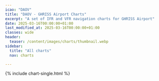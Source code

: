 ```yaml
---
icao: "DAOV" 
title: "DAOV - GHRISS Airport Charts"
excerpt: "A set of IFR and VFR navigation charts for GHRISS Airport"
date: 2025-03-16T00:00:00+01:00
last_modified_at: 2025-03-16T00:00:00+01:00
classes: wide
header:
  teaser: /content/images/charts/thumbnail.webp
sidebar:
  title: "All charts"
  nav: charts

---
```


{% include chart-single.html %}